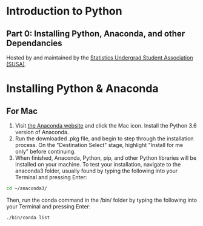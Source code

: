  
# Introduction to Python
## Part 0: Installing Python, Anaconda, and other Dependancies
Hosted by and maintained by the [Statistics Undergrad Student Association (SUSA)](https://susa.berkeley.edu).

# Installing Python & Anaconda
## For Mac
1. Visit [the Anaconda website](https://www.anaconda.com/download/) and click the Mac icon. Install the Python 3.6 version of Anaconda.
2. Run the downloaded .pkg file, and begin to step through the installation process. On the "Destination Select" stage, highlight "Install for me only" before continuing. 
3. When finished, Anaconda, Python, pip, and other Python libraries will be installed on your machine. To test your installation, navigate to the anaconda3 folder, usually found by typing the following into your Terminal and pressing Enter:
```bash
cd ~/anaconda3/
```
Then, run the conda command in the /bin/ folder by typing the following into your Terminal and pressing Enter:
```bash
./bin/conda list
```
